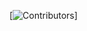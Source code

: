 [![Contributors](https://img.shields.io/github/contributors/othneildrew/Best-README-Template.svg?style=for-the-badge)]

